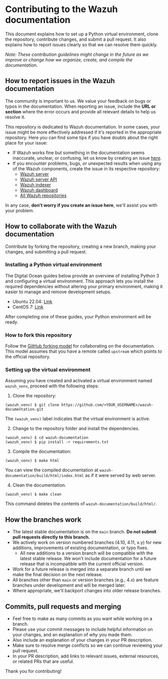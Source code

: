 # Contributing to the Wazuh documentation

This document explains how to set up a Python virtual environment, clone the repository, contribute changes, and submit a pull request. It also explains how to report issues clearly so that we can resolve them quickly.

*Note: These contribution guidelines might change in the future as we improve or change how we organize, create, and compile the documentation.*

## How to report issues in the Wazuh documentation

The community is important to us. We value your feedback on bugs or typos in the documentation. When reporting an issue, include the **URL or section** where the error occurs and provide all relevant details to help us resolve it.

This repository is dedicated to Wazuh documentation. In some cases, your issue might be more effectively addressed if it's reported in the appropriate repository. Here you can find some tips if you have doubts about the right place for your issue:

- If Wazuh works fine but something in the documentation seems inaccurate, unclear, or confusing, let us know by creating an issue [here](https://github.com/wazuh/wazuh-documentation/issues).
- If you encounter problems, bugs, or unexpected results when using any of the Wazuh components, create the issue in its respective repository:
  - [Wazuh server](https://github.com/wazuh/wazuh/issues)
  - [Wazuh server API](https://github.com/wazuh/wazuh-api/issues)
  - [Wazuh indexer](https://github.com/wazuh/wazuh-indexer/issues)
  - [Wazuh dashboard](https://github.com/wazuh/wazuh-dashboard/issues)
  - [All Wazuh repositories](https://github.com/wazuh)

In any case, **don't worry if you create an issue here**, we'll assist you with your problem.

## How to collaborate with the Wazuh documentation

Contribute by forking the repository, creating a new branch, making your changes, and submitting a pull request.

### Installing a Python virtual environment

The Digital Ocean guides below provide an overview of installing Python 3 and configuring a virtual environment. This approach lets you install the required dependencies without altering your primary environment, making it easier to manage and remove development setups.

- Ubuntu 22.04: [Link](https://www.digitalocean.com/community/tutorials/how-to-install-python-3-and-set-up-a-programming-environment-on-ubuntu-22-04)
- CentOS 7: [Link](https://www.digitalocean.com/community/tutorials/how-to-install-python-3-and-set-up-a-local-programming-environment-on-centos-7)

After completing one of these guides, your Python environment will be ready.

### How to fork this repository

Follow the [GitHub forking model](https://help.github.com/articles/fork-a-repo/) for collaborating on the documentation. This model assumes that you have a remote called `upstream` which points to the official repository.

### Setting up the virtual environment

Assuming you have created and activated a virtual environment named `wazuh_venv`, proceed with the following steps:

1. Clone the repository:

  ```shell
  (wazuh_venv) $ git clone https://github.com/<YOUR_USERNAME>/wazuh-documentation.git
  ```

  The `(wazuh_venv)` label indicates that the virtual environment is active.

2. Change to the repository folder and install the dependencies.

  ```shell
  (wazuh_venv) $ cd wazuh-documentation
  (wazuh_venv) $ pip install -r requirements.txt
  ```

3. Compile the documentation:

  ```shell
  (wazuh_venv) $ make html
  ```

  You can view the compiled documentation at `wazuh-documentation/build/html/index.html` as if it were served by web server.

4. Clean the documentation.

  ```shell
  (wazuh_venv) $ make clean
  ```

  This command deletes the contents of `wazuh-documentation/build/html/`.

## How the branches work

- The latest stable documentation is on the `main` branch. **Do not submit pull requests directly to this branch.**
- We actively work on version numbered branches (4.10, 4.11, x.y) for new additions, improvements of existing documentation, or typo fixes.
  - All new additions to a version branch will be compatible with the latest stable release. We won't include documentation for a future release that is incompatible with the current official version.
- Work for a future release is merged into a separate branch until we make the final decision on the next release.
- All branches other than `main` or version branches (e.g., 4.x) are feature branches under development and will be merged later.
- Where appropriate, we'll backport changes into older release branches.

## Commits, pull requests and merging

- Feel free to make as many commits as you want while working on a branch.
- Please use your commit messages to include helpful information on your changes, and an explanation of *why* you made them.
- Also include an explanation of your changes in your PR description.
- Make sure to resolve merge conflicts so we can continue reviewing your pull request.
- In your PR description, add links to relevant issues, external resources, or related PRs that are useful.

Thank you for contributing!

